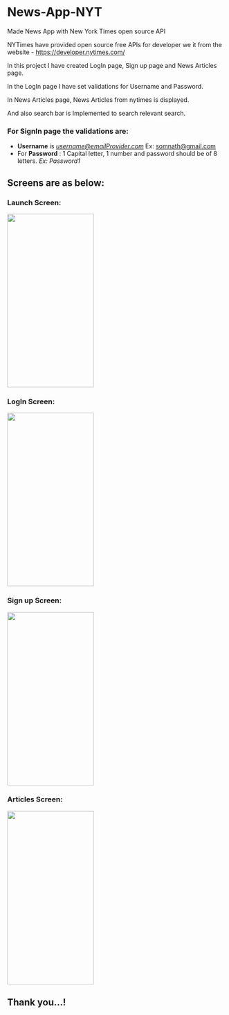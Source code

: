# News-App-NYT
Made News App with New York Times open source API

NYTimes have provided open source free APIs for developer we it from the website - https://developer.nytimes.com/

In this project I have created LogIn page, Sign up page and News Articles page.

In the LogIn page I have set validations for Username and Password.

In News Articles page, News Articles from nytimes is displayed.

And also search bar is Implemented to search relevant search.

### For SignIn page the validations are:

- **Username** is  *username@emailProvider.com*   Ex: somnath@gmail.com
- For **Password** : 1 Capital letter, 1 number and password should be of 8 letters. *Ex: Password1*

## Screens are as below: 

### Launch Screen:

<img src="https://user-images.githubusercontent.com/88436267/180456729-cc3e4f11-d88a-4869-ba1c-79a3bf817eb0.png" width="200" height="400">


### LogIn Screen:

<img src="https://user-images.githubusercontent.com/88436267/180457273-f47d5f65-a582-4a43-982e-c1065ae0d077.png" width="200" height="400"> 

### Sign up Screen:

<img src="https://user-images.githubusercontent.com/88436267/180457598-bc7b8017-2d11-436a-a297-e6532010bcec.png" width="200" height="400">

### Articles Screen:

<img src="https://user-images.githubusercontent.com/88436267/180458129-be968af7-ee41-4dd0-9cb3-060e027313be.png" width="200" height="400">

## Thank you...!
